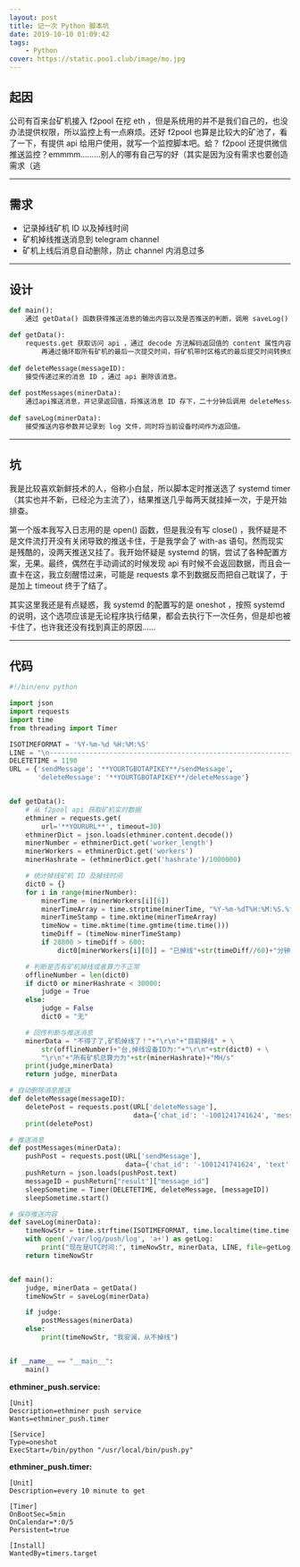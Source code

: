 ```yaml
---
layout: post
title: 记一次 Python 脚本坑
date: 2019-10-10 01:09:42
tags:  
    - Python
cover: https://static.poo1.club/image/mo.jpg 
---
```


## 起因

公司有百来台矿机接入 f2pool 在挖 eth ，但是系统用的并不是我们自己的，也没办法提供权限，所以监控上有一点麻烦。还好 f2pool 也算是比较大的矿池了，看了一下，有提供 api 给用户使用，就写一个监控脚本吧。蛤？ f2pool 还提供微信推送监控？emmmm………别人的哪有自己写的好（其实是因为没有需求也要创造需求（逃

---
## 需求

- 记录掉线矿机 ID 以及掉线时间
- 矿机掉线推送消息到 telegram channel 
- 矿机上线后消息自动删除，防止 channel 内消息过多
---
## 设计

```python   
def main():
    通过 getData() 函数获得推送消息的输出内容以及是否推送的判断，调用 saveLog() 函数并将推送消息内容作为传参，同时将接收系统当前时间的返回值，通过 if 判断消息是否推送，如推送则调用 postMessages()函数开始推送。

def getData(): 
    requests.get 获取访问 api ，通过 decode 方法解码返回值的 content 属性内容，得到完整的 json 数据。然后通过 json.loads 将 json 数据转换成 dict 数据，通过 get 方法取得矿机总数，总算力以及所有矿机详细数据。
        再通过循环取所有矿机的最后一次提交时间，将矿机带时区格式的最后提交时间转换成时间戳格式与当前时间比对，超过十分钟的就算掉线矿机。同时为避免下架矿机频繁推送造成影响，选择掉线超过八小时则默认掉线设备，不予统计。将所有掉线设备计入列表，并综合所有数据产生输出以及是否推送的判断作为返回值。
    
def deleteMessage(messageID):
    接受传递过来的消息 ID ，通过 api 删除该消息。
    
def postMessages(minerData):
    通过api推送消息，并记录返回值，将推送消息 ID 存下，二十分钟后调用 deleteMessage() 函数自动删除该消息，防止 channel 内消息过多，影响查看。
    
def saveLog(minerData):
    接受推送内容参数并记录到 log 文件，同时将当前设备时间作为返回值。
```
----
## 坑


我是比较喜欢新鲜技术的人，俗称小白鼠，所以脚本定时推送选了 systemd timer （其实也并不新，已经沦为主流了），结果推送几乎每两天就挂掉一次，于是开始排查。

第一个版本我写入日志用的是 open() 函数，但是我没有写 close() ，我怀疑是不是文件流打开没有关闭导致的推送卡住，于是我学会了 with-as 语句。然而现实是残酷的，没两天推送又挂了。我开始怀疑是 systemd 的锅，尝试了各种配置方案，无果。最终，偶然在手动调试的时候发现 api 有时候不会返回数据，而且会一直卡在这，我立刻醒悟过来，可能是 requests 拿不到数据反而把自己耽误了，于是加上 timeout 终于了结了。

其实这里我还是有点疑惑，我 systemd 的配置写的是 oneshot ，按照 systemd 的说明，这个选项应该是无论程序执行结果，都会去执行下一次任务，但是却也被卡住了，也许我还没有找到真正的原因……

---
## 代码

```python
#!/bin/env python

import json
import requests
import time
from threading import Timer

ISOTIMEFORMAT = '%Y-%m-%d %H:%M:%S'
LINE = "\n-------------------------------------------------------------------------------------------------------"
DELETETIME = 1190
URL = {'sendMessage': '**YOURTGBOTAPIKEY**/sendMessage',
       'deleteMessage': '**YOURTGBOTAPIKEY**/deleteMessage'}


def getData():
    # 从 f2pool api 获取矿机实时数据
    ethminer = requests.get(
        url='**YOURURL**', timeout=30)
    ethminerDict = json.loads(ethminer.content.decode())
    minerNumber = ethminerDict.get('worker_length')
    minerWorkers = ethminerDict.get('workers')
    minerHashrate = (ethminerDict.get('hashrate')/1000000)

    # 统计掉线矿机 ID 及掉线时间
    dict0 = {}
    for i in range(minerNumber):
        minerTime = (minerWorkers[i][6])
        minerTimeArray = time.strptime(minerTime, "%Y-%m-%dT%H:%M:%S.%fZ")
        minerTimeStamp = time.mktime(minerTimeArray)
        timeNow = time.mktime(time.gmtime(time.time()))
        timeDiff = (timeNow-minerTimeStamp)
        if 28800 > timeDiff > 600:
            dict0[minerWorkers[i][0]] = "已掉线"+str(timeDiff//60)+"分钟"

    # 判断是否有矿机掉线或者算力不正常
    offlineNumber = len(dict0)
    if dict0 or minerHashrate < 30000:
        judge = True
    else:
        judge = False
        dict0 = "无"

    # 回传判断与推送消息
    minerData = "不得了了,矿机掉线了！"+"\r\n"+"目前掉线" + \
        str(offlineNumber)+"台,掉线设备ID为:"+"\r\n"+str(dict0) + \
        "\r\n"+"所有矿机总算力为"+str(minerHashrate)+"MH/s"
    print(judge,minerData)
    return judge, minerData

# 自动删除消息推送
def deleteMessage(messageID):
    deletePost = requests.post(URL['deleteMessage'],
                               data={'chat_id': '-1001241741624', 'message_id': messageID})
    print(deletePost)

# 推送消息
def postMessages(minerData):
    pushPost = requests.post(URL['sendMessage'],
                             data={'chat_id': '-1001241741624', 'text': minerData})
    pushReturn = json.loads(pushPost.text)
    messageID = pushReturn["result"]["message_id"]
    sleepSometime = Timer(DELETETIME, deleteMessage, [messageID])
    sleepSometime.start()

# 保存推送内容
def saveLog(minerData):
    timeNowStr = time.strftime(ISOTIMEFORMAT, time.localtime(time.time()))
    with open('/var/log/push/log', 'a+') as getLog:
        print("现在是UTC时间:", timeNowStr, minerData, LINE, file=getLog)
    return timeNowStr


def main():
    judge, minerData = getData()
    timeNowStr = saveLog(minerData)

    if judge:
        postMessages(minerData)
    else:
        print(timeNowStr, "我安澜，从不掉线")


if __name__ == "__main__":
    main()

```

**ethminer_push.service:**
```profile
[Unit]
Description=ethminer push service
Wants=ethminer_push.timer

[Service]
Type=oneshot
ExecStart=/bin/python "/usr/local/bin/push.py"
```

**ethminer_push.timer:**
```profile
[Unit]
Description=every 10 minute to get

[Timer]
OnBootSec=5min
OnCalendar=*:0/5
Persistent=true

[Install]
WantedBy=timers.target


```

